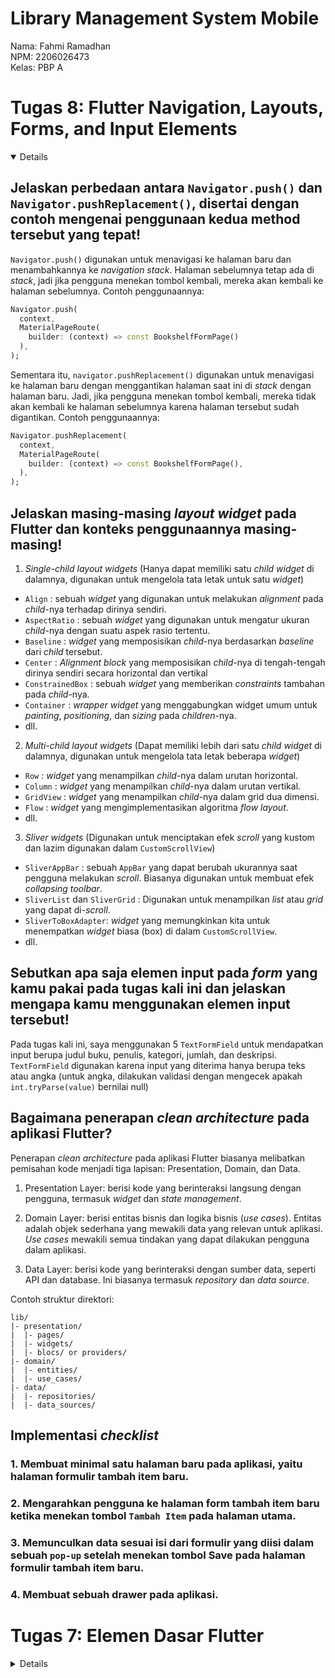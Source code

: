 # Library Management System Mobile

Nama: Fahmi Ramadhan<br>
NPM: 2206026473<br>
Kelas: PBP A<br>

# Tugas 8: Flutter Navigation, Layouts, Forms, and Input Elements

<details open>

## Jelaskan perbedaan antara `Navigator.push()` dan `Navigator.pushReplacement()`, disertai dengan contoh mengenai penggunaan kedua method tersebut yang tepat!

`Navigator.push()` digunakan untuk menavigasi ke halaman baru dan menambahkannya ke _navigation stack_. Halaman sebelumnya tetap ada di _stack_, jadi jika pengguna menekan tombol kembali, mereka akan kembali ke halaman sebelumnya. Contoh penggunaannya:
```dart
Navigator.push(
  context,
  MaterialPageRoute(
    builder: (context) => const BookshelfFormPage()
  ),
);
```

Sementara itu, `navigator.pushReplacement()` digunakan untuk menavigasi ke halaman baru dengan menggantikan halaman saat ini di _stack_ dengan halaman baru. Jadi, jika pengguna menekan tombol kembali, mereka tidak akan kembali ke halaman sebelumnya karena halaman tersebut sudah digantikan. Contoh penggunaannya:
```dart
Navigator.pushReplacement(
  context,
  MaterialPageRoute(
    builder: (context) => const BookshelfFormPage(),
  ),
);
```

## Jelaskan masing-masing _layout widget_ pada Flutter dan konteks penggunaannya masing-masing!

1. _Single-child layout widgets_ (Hanya dapat memiliki satu _child widget_ di dalamnya, digunakan untuk mengelola tata letak untuk satu _widget_)

- `Align` : sebuah _widget_ yang digunakan untuk melakukan _alignment_ pada _child_-nya terhadap dirinya sendiri.
- `AspectRatio` : sebuah _widget_ yang digunakan untuk mengatur ukuran _child_-nya dengan suatu aspek rasio tertentu.
- `Baseline` : _widget_ yang memposisikan _child_-nya berdasarkan _baseline_ dari _child_ tersebut.
- `Center` : _Alignment block_ yang memposisikan _child_-nya di tengah-tengah dirinya sendiri secara horizontal dan vertikal
- `ConstrainedBox` : sebuah _widget_ yang memberikan _constraints_ tambahan pada _child_-nya.
- `Container` : _wrapper widget_ yang menggabungkan widget umum untuk _painting_, _positioning_, dan _sizing_ pada _children_-nya.
- dll.

2. _Multi-child layout widgets_ (Dapat memiliki lebih dari satu _child widget_ di dalamnya, digunakan untuk mengelola tata letak beberapa _widget_)

- `Row` : _widget_ yang menampilkan _child_-nya dalam urutan horizontal.
- `Column` : _widget_ yang menampilkan _child_-nya dalam urutan vertikal.
- `GridView` : _widget_ yang menampilkan _child_-nya dalam grid dua dimensi.
- `Flow` : _widget_ yang mengimplementasikan algoritma _flow layout_.
- dll.


3. _Sliver widgets_ (Digunakan untuk menciptakan efek _scroll_ yang kustom dan lazim digunakan dalam `CustomScrollView`)

- `SliverAppBar` : sebuah `AppBar` yang dapat berubah ukurannya saat pengguna melakukan _scroll_. Biasanya digunakan untuk membuat efek _collapsing toolbar_.
- `SliverList` dan `SliverGrid` : Digunakan untuk menampilkan _list_ atau _grid_ yang dapat di-_scroll_.
- `SliverToBoxAdapter`: _widget_ yang memungkinkan kita untuk menempatkan _widget_ biasa (box) di dalam `CustomScrollView`.
- dll.


## Sebutkan apa saja elemen input pada _form_ yang kamu pakai pada tugas kali ini dan jelaskan mengapa kamu menggunakan elemen input tersebut!

Pada tugas kali ini, saya menggunakan 5 `TextFormField` untuk mendapatkan input berupa judul buku, penulis, kategori, jumlah, dan deskripsi. `TextFormField` digunakan karena input yang diterima hanya berupa teks atau angka (untuk angka, dilakukan validasi dengan mengecek apakah `int.tryParse(value)` bernilai null) 

## Bagaimana penerapan _clean architecture_ pada aplikasi Flutter?

Penerapan _clean architecture_ pada aplikasi Flutter biasanya melibatkan pemisahan kode menjadi tiga lapisan: Presentation, Domain, dan Data.

1. Presentation Layer: berisi kode yang berinteraksi langsung dengan pengguna, termasuk _widget_ dan _state management_.

2. Domain Layer: berisi entitas bisnis dan logika bisnis (_use cases_). Entitas adalah objek sederhana yang mewakili data yang relevan untuk aplikasi. _Use cases_ mewakili semua tindakan yang dapat dilakukan pengguna dalam aplikasi.

3. Data Layer: berisi kode yang berinteraksi dengan sumber data, seperti API dan database. Ini biasanya termasuk _repository_ dan _data source_.

Contoh struktur direktori:

```
lib/
|- presentation/
|  |- pages/
|  |- widgets/
|  |- blocs/ or providers/
|- domain/
|  |- entities/
|  |- use_cases/
|- data/
|  |- repositories/
|  |- data_sources/
```

## Implementasi _checklist_

### 1. Membuat minimal satu halaman baru pada aplikasi, yaitu halaman formulir tambah item baru.

### 2. Mengarahkan pengguna ke halaman form tambah item baru ketika menekan tombol `Tambah Item` pada halaman utama.

### 3. Memunculkan data sesuai isi dari formulir yang diisi dalam sebuah `pop-up` setelah menekan tombol Save pada halaman formulir tambah item baru.

### 4. Membuat sebuah drawer pada aplikasi.

</details>

# Tugas 7: Elemen Dasar Flutter

<details>

## Apa perbedaan utama antara _stateless_ dan _stateful widget_ dalam konteks pengembangan aplikasi Flutter?

- _**Stateless widget**_ adalah sebuah _widget_ yang di-_build_ hanya dengan konfigurasi awal yang telah diinisiasi sejak awal. _Stateless widget_ tidak memiliki _state_ internal yang dapat berubah selama masa hidupnya. Contoh dari _stateless widget_ adalah `Text` dan `Icon`.

- _**Stateful widget**_ adalah sebuah _widget_ yang memiliki objek _state_ yang menyimpan sebuah informasi yang dapat berubah-ubah. _Stateful widget_ dapat merubah tampilan karena bersifat _mutable_ dan dapat di-_render_ ulang berkali kali selama masa hidupnya. Contoh dari _stateful widget_ adalah `Checkbox`, `Slider`, dan `TextField`.

## Sebutkan seluruh widget yang kamu gunakan untuk menyelesaikan tugas ini dan jelaskan fungsinya masing-masing.

1. `MaterialApp`: Widget tingkat atas untuk aplikasi Material Design yang menyediakan konfigurasi seperti tema, navigasi, dan judul aplikasi.
2. `ThemeData`: Widget untuk mengonfigurasi tema global untuk aplikasi Material.
3. `ColorScheme`: Widget untuk mengatur skema warna yang digunakan oleh aplikasi.
4. `MyApp`: Root widget aplikasi yang me-_return_ `MaterialApp` widget.
5. `MyHomePage`: Widget kustom sebagai halaman utama aplikasi.
6. `Scaffold`: Widget yang menyediakan struktur visual dasar untuk aplikasi Material Design.
7. `AppBar`: Widget yang menampilkan bar aplikasi di bagian atas `Scaffold`.
8. `Text`: Widget yang menampilkan baris teks sederhana.
9. `SignleChildScrollView`: Widget _wrapper_ yang dapat di-_scroll_ jika _child_-nya melebihi layar.
10. `Padding`: Widget yang memberikan padding ke _child_-nya.
11. `Column`: Widget yang menampilkan _child_-nya dalam urutan vertikal.
12. `GridView.count`: Widget yang menampilkan _child_-nya dengan jumlah kolom tetap.
13. `ItemCard`: Widget kustom untuk menampilkan item.
14. `Material`: Widget yang memberikan efek visual Material Design.
15. `InkWell`: Widget berupa area responsif terhadap sentuhan.
16. `Container`: Widget _wrapper_ yang menggabungkan widget umum untuk _painting_, _positioning_, dan _sizing_ pada _children_-nya.
17. `Center`: Widget yang membuat _child_-nya berada di tengah.
18. `Icon`: Widget yang menampilkan ikon Material Design.
19. `SnackBar`: Widget yang menampilkan pesan ringan di bagian bawah layar.

## Implementasi _Checklist_

### 1. Membuat sebuah program Flutter baru dengan tema inventory seperti tugas-tugas sebelumnya.

- Membuat proyek Flutter baru dengan menjalankan perintah `flutter create library_app` kemudian membuka direktori proyek tersebut di dalam Visual Studio Code.

- Menghapus _widget_ `MyHomePage` dan class _state_-nya dari `main.dart` kemudian membuat _stateless widget_ bernama `MyHomePage` di dalam berkas baru bernama `menu.dart`.

```dart
class MyHomePage extends StatelessWidget {
  MyHomePage({Key? key}) : super(key: key);

  @override
  Widget build(BuildContext context) {
    return Scaffold(
      ...
    );
  }
}
```

### 2. Membuat tiga tombol sederhana dengan ikon dan teks untuk melihat daftar item, menambah item, dan logout.

- Menambahkan class `Item` dan stateless widget `ItemCard` pada `menu.dart`. Class `Item` memiliki atribut name, icon, dan color (**BONUS**)

```dart
class Item {
  final String name;
  final IconData icon;
  final Color color;

  Item(this.name, this.icon, this.color);
}

class ItemCard extends StatelessWidget {
  final Item item;

  const ItemCard(this.item, {super.key}); // Constructor

  @override
  Widget build(BuildContext context) {
    return Material(
      color: item.color,
      child: InkWell(
        child: Container(
          // Container untuk menyimpan Icon dan Text
          padding: const EdgeInsets.all(8),
          child: Center(
            child: Column(
              mainAxisAlignment: MainAxisAlignment.center,
              children: [
                Icon(
                  item.icon,
                  color: Colors.white,
                  size: 30.0,
                ),
                const Padding(padding: EdgeInsets.all(3)),
                Text(
                  item.name,
                  textAlign: TextAlign.center,
                  style: const TextStyle(color: Colors.white),
                ),
              ],
            ),
          ),
        ),
      ),
    );
  }
}
```

- Melakukan modifikasi pada widget `MyHomePage` dengan membuat _item_ tombol dan mengisi _widget_ `Scaffold` untuk menampilkan `AppBar` dan tiga tombol untuk melihat daftar item, menambah item, dan logout. Setiap tombol diberi warna yang berbeda (**BONUS**).

```dart
class MyHomePage extends StatelessWidget {
  MyHomePage({Key? key}) : super(key: key);

  final List<Item> items = [
    Item("Lihat Item", Icons.checklist, Colors.teal.shade700),
    Item("Tambah Item", Icons.add_circle_outline, Colors.teal.shade800),
    Item("Logout", Icons.logout, Colors.teal.shade900),
  ];

  @override
  Widget build(BuildContext context) {
    return Scaffold(
      appBar: AppBar(
        backgroundColor: Colors.teal,
        title: const Text(
          style: TextStyle(color: Colors.white),
          'Library Management System',
        ),
      ),
      body: SingleChildScrollView(
        // Widget wrapper yang dapat discroll
        child: Padding(
          padding: const EdgeInsets.all(10.0), // Set padding dari halaman
          child: Column(
            // Widget untuk menampilkan children secara vertikal
            children: <Widget>[
              const Padding(
                padding: EdgeInsets.only(top: 10.0, bottom: 10.0),
                // Widget Text untuk menampilkan tulisan dengan alignment center dan style yang sesuai
                child: Text(
                  'Bookshelf', // Text yang menandakan bookshelf
                  textAlign: TextAlign.center,
                  style: TextStyle(
                    fontSize: 30,
                    fontWeight: FontWeight.bold,
                  ),
                ),
              ),
              // Grid layout
              GridView.count(
                // Container pada card kita.
                primary: true,
                padding: const EdgeInsets.all(20),
                crossAxisSpacing: 10,
                mainAxisSpacing: 10,
                crossAxisCount: 3,
                shrinkWrap: true,
                children: items.map((Item item) {
                  // Iterasi untuk setiap item
                  return ItemCard(item);
                }).toList(),
              ),
            ],
          ),
        ),
      ),
    );
  }
}
```

### 3. Memunculkan snackbar ketika suatu tombol ditekan.

- Melakukan modifikasi pada _widget_ `InkWell` dengan menambahkan _property_ `onTap`.

```dart
class ItemCard extends StatelessWidget {
  ...
  @override
  Widget build(BuildContext context) {
    return Material(
      color: item.color,
      child: InkWell(
        // Area responsive terhadap sentuhan
        onTap: () {
          // Memunculkan SnackBar ketika diklik
          ScaffoldMessenger.of(context)
            ..hideCurrentSnackBar()
            ..showSnackBar(SnackBar(
                content: Text("Kamu telah menekan tombol ${item.name}!")));
        },
        ...
      ),
    );
  }
}
```

</details>